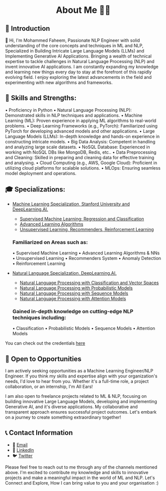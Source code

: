 <h1 align="center"> About Me 👨‍💻 </h1>

## 🌟 Introduction

👋 Hi, I'm Mohammed Faheem, Passionate NLP Engineer with solid understanding of the core concepts and techniques in ML and NLP, Specialized in Building Intricate Large Language Models (LLMs) and Implementing Generative AI Applications. Bringing a wealth of technical expertise to tackle challenges in Natural Language Processing (NLP) and invent innovative AI applications. I am constantly expanding my knowledge and learning new things every day to stay at the forefront of this rapidly evolving field. I enjoy exploring the latest advancements in the field and experimenting with new algorithms and frameworks.

## 💪 Skills and Strengths:

• Proficiency in Python
• Natural Language Processing (NLP): Demonstrated skills in NLP techniques and applications.
• Machine Learning (ML): Proven experience in applying ML algorithms to real-world problems.
• Deep Learning Frameworks (e.g., PyTorch): Familiarized using PyTorch for developing advanced models and other applications.
• Large Language Models (LLMs): In-depth knowledge and hands-on experience in constructing intricate models.
• Big Data Analysis: Competent in handling and analyzing large scale datasets.
• NoSQL Database: Experienced in working with NoSQL DBs like MongoDB, Redis, etc..
• Data Preprocessing and Cleaning: Skilled in preparing and cleaning data for effective training and analysing.
• Cloud Computing (e.g., AWS, Google Cloud): Proficient in utilizing cloud platforms for scalable solutions.
• MLOps: Ensuring seamless model deployment and operations.

## 🎓 Specializations:

-  [Machine Learning Specialization, Stanford University and DeepLearning.AI.](https://www.coursera.org/specializations/machine-learning-introduction)
    -  [Supervised Machine Learning: Regression and Classification](https://www.coursera.org/learn/machine-learning?specialization=machine-learning-introduction)
    -  [Advanced Learning Algorithms](https://www.coursera.org/learn/advanced-learning-algorithms?specialization=machine-learning-introduction)
    -  [Unsupervised Learning, Recommenders, Reinforcement Learning](https://www.coursera.org/learn/unsupervised-learning-recommenders-reinforcement-learning?specialization=machine-learning-introduction)

    ### Familiarized on Areas such as:
     • Supervised Machine Learning
     • Advanced Learning Algorithms & NNs
     • Unsupervised Learning
     • Recommenders System
     • Anomaly Detection
     • Reinforcement Learning
    
-  [Natural Language Specialization, DeepLearning.AI.](https://www.coursera.org/specializations/natural-language-processing)
    -  [Natural Language Processing with Classification and Vector Spaces](https://www.coursera.org/learn/classification-vector-spaces-in-nlp?specialization=natural-language-processing)
    -  [Natural Language Processing with Probabilistic Models](https://www.coursera.org/learn/probabilistic-models-in-nlp?specialization=natural-language-processing)
    -  [Natural Language Processing with Sequence Models](https://www.coursera.org/learn/sequence-models-in-nlp?specialization=natural-language-processing)
    -  [Natural Language Processing with Attention Models](https://www.coursera.org/learn/attention-models-in-nlp?specialization=natural-language-processing)

    ### Gained in-depth knowledge on cutting-edge NLP techniques including:
     • Classification
     • Probabilistic Models
     • Sequence Models
     • Attention Models

You can check out the credentials [here](https://github.com/TheFaheem/TheFaheem/tree/71607cc88cfeb8c412b3814bbd6c9b0c1b2cba3e/Certificates) 

## 🚀 Open to Opportunities

I am actively seeking opportunities as a Machine Learning Engineer/NLP Engineer. If you think my skills and expertise align with your organization's needs, I'd love to hear from you. Whether it's a full-time role, a project collaboration, or an internship, I'm All Ears!

I am also open to freelance projects related to ML & NLP, focusing on building innovative Large Language Models, developing and implementing Generative AI, and it's diverse applications. My collaborative and transparent approach ensures successful project outcomes. Let's embark on a journey to create something extraordinary together!

## 📞 Contact Information

- 📧 [Email](mailto:immohammedfaheem@gmail.com)  
- 🔗 [LinkedIn](https://www.linkedin.com/in/thefaheem/)  
- 🐦 [Twitter](https://twitter.com/faheem_nlp)

Please feel free to reach out to me through any of the channels mentioned above. I'm excited to contribute my knowledge and skills to innovative projects and make a meaningful impact in the world of ML and NLP. Let's Connect and Explore, How I can bring value to you and your organisation :)
